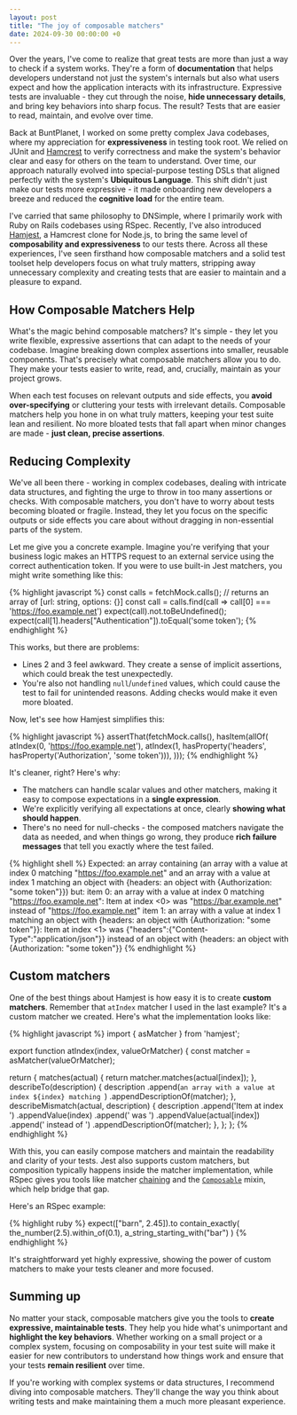 ```yaml
---
layout: post
title: "The joy of composable matchers"
date: 2024-09-30 00:00:00 +0
---
```


Over the years, I've come to realize that great tests are more than just a way to check if a system works. They're a form of **documentation** that helps developers understand not just the system's internals but also what users expect and how the application interacts with its infrastructure. Expressive tests are invaluable - they cut through the noise, **hide unnecessary details**, and bring key behaviors into sharp focus. The result? Tests that are easier to read, maintain, and evolve over time.

Back at BuntPlanet, I worked on some pretty complex Java codebases, where my appreciation for **expressiveness** in testing took root. We relied on JUnit and [Hamcrest](https://hamcrest.org/) to verify correctness and make the system's behavior clear and easy for others on the team to understand. Over time, our approach naturally evolved into special-purpose testing DSLs that aligned perfectly with the system's **Ubiquitous Language**. This shift didn't just make our tests more expressive - it made onboarding new developers a breeze and reduced the **cognitive load** for the entire team.

I've carried that same philosophy to DNSimple, where I primarily work with Ruby on Rails codebases using RSpec. Recently, I've also introduced [Hamjest](https://github.com/rluba/hamjest), a Hamcrest clone for Node.js, to bring the same level of **composability and expressiveness** to our tests there. Across all these experiences, I've seen firsthand how composable matchers and a solid test toolset help developers focus on what truly matters, stripping away unnecessary complexity and creating tests that are easier to maintain and a pleasure to expand.

## How Composable Matchers Help

What's the magic behind composable matchers? It's simple - they let you write flexible, expressive assertions that can adapt to the needs of your codebase. Imagine breaking down complex assertions into smaller, reusable components. That's precisely what composable matchers allow you to do. They make your tests easier to write, read, and, crucially, maintain as your project grows.

When each test focuses on relevant outputs and side effects, you **avoid over-specifying** or cluttering your tests with irrelevant details. Composable matchers help you hone in on what truly matters, keeping your test suite lean and resilient. No more bloated tests that fall apart when minor changes are made - **just clean, precise assertions**.

## Reducing Complexity

We've all been there - working in complex codebases, dealing with intricate data structures, and fighting the urge to throw in too many assertions or checks. With composable matchers, you don't have to worry about tests becoming bloated or fragile. Instead, they let you focus on the specific outputs or side effects you care about without dragging in non-essential parts of the system.

Let me give you a concrete example. Imagine you're verifying that your business logic makes an HTTPS request to an external service using the correct authentication token. If you were to use built-in Jest matchers, you might write something like this:

{% highlight javascript %}
const calls = fetchMock.calls(); // returns an array of [url: string, options: {}]
const call = calls.find(call => call[0] === 'https://foo.example.net')
expect(call).not.toBeUndefined();
expect(call[1].headers["Authentication"]).toEqual('some token');
{% endhighlight %}

This works, but there are problems:
- Lines 2 and 3 feel awkward. They create a sense of implicit assertions, which could break the test unexpectedly.
- You're also not handling `null`/`undefined` values, which could cause the test to fail for unintended reasons. Adding checks would make it even more bloated.

Now, let's see how Hamjest simplifies this:

{% highlight javascript %}
assertThat(fetchMock.calls(), hasItem(allOf(
  atIndex(0, 'https://foo.example.net'),
  atIndex(1, hasProperty('headers', hasProperty('Authorization', 'some token'))),
)));
{% endhighlight %}

It's cleaner, right? Here's why:
- The matchers can handle scalar values and other matchers, making it easy to compose expectations in a **single expression**.
- We're explicitly verifying all expectations at once, clearly **showing what should happen**.
- There's no need for null-checks - the composed matchers navigate the data as needed, and when things go wrong, they produce **rich failure messages** that tell you exactly where the test failed.

{% highlight shell %}
Expected: an array containing (an array with a value at index 0 matching 
  "https://foo.example.net" and an array with a value at index 1 matching an
  object with {headers: an object with {Authorization: "some token"}})
but:
item 0: an array with a value at index 0 matching "https://foo.example.net": 
  Item at index <0> was "https://bar.example.net" instead of 
  "https://foo.example.net"
item 1: an array with a value at index 1 matching an object with {headers: an 
  object with {Authorization: "some token"}}: Item at index <1> was 
  {"headers":{"Content-Type":"application/json"}} instead of an object with 
  {headers: an object with {Authorization: "some token"}}
{% endhighlight %}

## Custom matchers

One of the best things about Hamjest is how easy it is to create **custom matchers**. Remember that `atIndex` matcher I used in the last example? It's a custom matcher we created. Here's what the implementation looks like:

{% highlight javascript %}
import { asMatcher } from 'hamjest';

export function atIndex(index, valueOrMatcher) {
  const matcher = asMatcher(valueOrMatcher);
  
  return {
    matches(actual) {
      return matcher.matches(actual[index]);
    },
    describeTo(description) {
      description
        .append(`an array with a value at index ${index} matching `)
        .appendDescriptionOf(matcher);
    },
    describeMismatch(actual, description) {
      description
        .append('Item at index ')
        .appendValue(index)
        .append(' was ')
        .appendValue(actual[index])
        .append(' instead of ')
        .appendDescriptionOf(matcher);
    },
  };
};
{% endhighlight %}

With this, you can easily compose matchers and maintain the readability and clarity of your tests. Jest also supports custom matchers, but composition typically happens inside the matcher implementation, while RSpec gives you tools like matcher [chaining](https://www.rubydoc.info/gems/rspec-expectations/RSpec%2FMatchers%2FDSL%2FMacros:chain) and the [`Composable`](https://rspec.info/blog/2014/01/new-in-rspec-3-composable-matchers/) mixin, which help bridge that gap.

Here's an RSpec example:

{% highlight ruby %}
expect(["barn", 2.45]).to contain_exactly(
    the_number(2.5).within_of(0.1),
    a_string_starting_with("bar")
)
{% endhighlight %}

It's straightforward yet highly expressive, showing the power of custom matchers to make your tests cleaner and more focused.

## Summing up

No matter your stack, composable matchers give you the tools to **create expressive, maintainable tests**. They help you hide what's unimportant and **highlight the key behaviors**. Whether working on a small project or a complex system, focusing on composability in your test suite will make it easier for new contributors to understand how things work and ensure that your tests **remain resilient** over time.

If you're working with complex systems or data structures, I recommend diving into composable matchers. They'll change the way you think about writing tests and make maintaining them a much more pleasant experience.